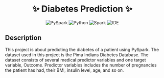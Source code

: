<h1 align = "center"> ✨ Diabetes Prediction ✨
</h1>

<p align = "center"> 
  <img src="https://img.shields.io/badge/PySpark-3.1.2-blue" alt="PySpark">
  <img src="https://img.shields.io/badge/Python-3.8.5-blue" alt="Python">
  <img src="https://img.shields.io/badge/Spark-3.1.2-blue" alt="Spark">
  <img src="https://img.shields.io/badge/IDE-Jupyter%20Notebook-blue" alt="IDE">
</p>

## Description
This project is about predicting the diabetes of a patient using PySpark. The dataset used in this project is the Pima Indians Diabetes Database. The dataset consists of several medical predictor variables and one target variable, Outcome. Predictor variables includes the number of pregnancies the patient has had, their BMI, insulin level, age, and so on.